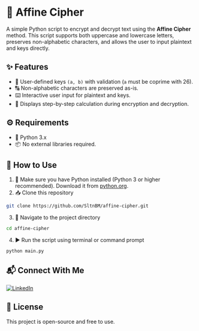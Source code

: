# 🔐 Affine Cipher
A simple Python script to encrypt and decrypt text using the **Affine Cipher** method.
This script supports both uppercase and lowercase letters, preserves non-alphabetic characters, and allows the user to input plaintext and keys directly.

## ✨ Features
- 🔑 User-defined keys `(a, b)` with validation (`a` must be coprime with 26).
- 🔠 Non-alphabetic characters are preserved as-is.
- ⌨️ Interactive user input for plaintext and keys.
- 🧮 Displays step-by-step calculation during encryption and decryption.

## ⚙️ Requirements
- 🐍 Python 3.x
- 📦 No external libraries required.

## 🚀 How to Use
1. 🐍 Make sure you have Python installed (Python 3 or higher recommended). Download it from [python.org](https://www.python.org/downloads/).
2. 📥 Clone this repository
```bash
git clone https://github.com/SltnBM/affine-cipher.git
```
3. 📂 Navigate to the project directory
```bash
cd affine-cipher
```
4. ▶️ Run the script using terminal or command prompt
```bash
python main.py
```

## 📬 Connect With Me
[![LinkedIn](https://img.shields.io/badge/LinkedIn-Sultan%20Badra-blue?logo=linkedin\&logoColor=white\&style=flat-square)](https://www.linkedin.com/in/sultan-badra)

## 📄 License
This project is open-source and free to use.